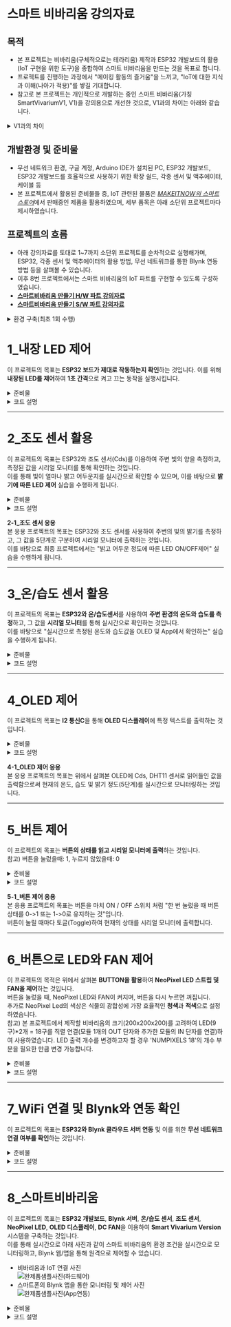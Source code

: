 # 스마트 비바리움 강의자료

## 목적
- 본 프로젝트는 비바리움(구체적으로는 테라리움) 제작과 ESP32 개발보드의 활용(IoT 구현을 위한 도구)을 종합하여 스마트 비바리움을 만드는 것을 목표로 합니다.
- 프로젝트를 진행하는 과정에서 "메이킹 활동의 즐거움"을 느끼고, "IoT에 대한 지식과 이해(나아가 적용)"를 쌓길 기대합니다.
- 참고로 본 프로젝트는 개인적으로 개발하는 중인 스마트 비바리움(가칭 SmartVivariumV1, V1)을 강의용으로 개선한 것으로, V1과의 차이는 아래와 같습니다.

<details>
  <summary>V1과의 차이</summary>

**1. ESP32 개발보드 변경**
- 기존 5 type 포트가 C-type 포트로 변경되었습니다.

**2. ESP32 확장쉴드 변경**  
- Motor Driver가 내장됨으로써 직류 모터의 활용이 손쉬워졌습니다.

**3. 연결 케이블의 개선(잘 꼬이지 않음)이 됨**

**4. 쉴드 및 센서 등의 모듈이 Inserted nut 방식(볼트를 체결할 수 있는 나사산이 내장됨)으로 변경됨**
- 너트의 사용이 최소화되었습니다.

**5. IoT 데이터 스트림을 위한 Web Server를 ThingsBoard에서 Blynk로 변경함**
- 기능은 제한되었으나, 보다 손쉬운 활용이 가능해졌습니다.

**[스마트비바리움 버전1 보기](https://github.com/kimyw33/SmartVivarirumV1/blob/main/)**
</details>

## 개발환경 및 준비물
- 무선 네트워크 환경, 구글 계정, Arduino IDE가 설치된 PC, ESP32 개발보드, ESP32 개발보드를 효율적으로 사용하기 위한 확장 쉴드, 각종 센서 및 액추에이터, 케이블 등
- 본 프로젝트에서 활용된 준비물들 중, IoT 관련된 물품은 [*MAKEITNOW의 스마트스토어*](https://www.makeitnow.kr/page/store)에서 판매중인 제품을 활용하였으며, 세부 품목은 아래 소단위 프로젝트마다 제시하였습니다.

## 프로젝트의 흐름
- 아래 강의자료를 토대로 1~7까지 소단위 프로젝트를 순차적으로 실행해가며, ESP32, 각종 센서 및 액추에이터의 활용 방법, 무선 네트워크를 통한 Blynk 연동 방법 등을 살펴볼 수 있습니다.
- 이후 8번 프로젝트에서는 스마트 비바리움의 IoT 파트를 구현할 수 있도록 구성하였습니다.
- **[스마트비바리움 만들기 H/W 파트 강의자료](https://docs.google.com/presentation/d/12xPUkoJv91gLXm0bsvXzf9R5jyYTA5dgaRWX5TxJ8Es/edit#slide=id.g30a0a790ebb_0_480)**
- **[스마트비바리움 만들기 S/W 파트 강의자료](https://docs.google.com/presentation/d/1XFu0OybRgOFuvAiohChtytxxnoHKm3WtEePIajUeksk/edit#slide=id.g2768ca7ef44_0_65)**

<details>
  <summary>환경 구축(최초 1회 수행)</summary>
  1. OS에 맞는 Arduino IDE 설치 <a href="https://www.arduino.cc/en/software">설치 링크</a><br>
  2. 필요한 경우 시스템 언어 변경(File/Arduino IED->Preferences->재시작)<br>
  3. 기본 설정->추가 보드 관리자 URL->"비공식 보드 지원 URL 목록을 보려면 클릭하십시오." 클릭->"Espressif ESP32" 검색->해당 "*.json"파일 복사/붙여넣기 후 확인<br>
  4. 보드 매니저->**esp32 by Espressif Systems**설치<br>
  5. PC와 ESP32 연결<br>
  6. 보드 및 포트를 아래와 같이 연결<br>
     - 보드: DOIT ESP32 DEVKIT V1<br>
     - 포트: Serial Port(USB), 포트 번호는 COM4, COM3 등으로 다를 수 있음.<br>
  참고) ESP32 업로드 에러 발생 시, <a href="https://docs.google.com/presentation/d/1MqSPEBPEWeh-agVcmBz7CRioSePWG-13oV_nJNzy-uo/edit?usp=sharing">문제 해결 방법</a>
</details>

# 1_내장 LED 제어

이 프로젝트의 목표는 **ESP32 보드가 제대로 작동하는지 확인**하는 것입니다. 이를 위해 **내장된 LED를 제어**하여 **1초 간격**으로 켜고 끄는 동작을 실행시킵니다.

<details>
  <summary>준비물</summary>
  - ESP32 보드 1개<br>
  - USB 케이블(ESP32와 PC 연결용) 1개<br>
  - Arduino IDE(코드 작성 및 업로드)<br>
</details>

<details>
  <summary>코드 설명</summary>
  - 이 실습에서는 ESP32 내장 LED를 활용하여 간단한 점멸 제어를 수행합니다.<br>
  - GPIO 2번 핀에 연결된 내장 LED를 1초마다 켜고 끄는 동작을 반복하게 됩니다.<br>
</details>

---

# 2_조도 센서 활용

이 프로젝트의 목표는 ESP32와 조도 센서(Cds)를 이용하여 주변 빛의 양을 측정하고, 측정된 값을 시리얼 모니터를 통해 확인하는 것입니다.<br>
이를 통해 빛이 얼마나 밝고 어두운지를 실시간으로 확인할 수 있으며, 이를 바탕으로 **밝기에 따른 LED 제어** 실습을 수행하게 됩니다.

<details>
  <summary>준비물</summary>
  - ESP32 보드 1개<br>
  - EPS32 쉴드(DOIT ESP32 DEVKIT V1) 1개<br>
  - USB 케이블(ESP32와 PC 연결용) 1개<br>
  - 조도 센서(Cds) 1개<br>
  - 점퍼 와이어(쉴드와 조도 센서 모듈 연결용) 1개<br>
  - Arduino IDE(코드 작성 및 업로드)<br>
</details>

<details>
  <summary>코드 설명</summary>
  - 쉴드의 입력 전용(Input Only) 중, GPIO 34번 핀을 사용하여 조도 센서의 값을 아날로그 신호 형태로 읽어들입니다.<br>
  - 읽어들인 아날로그 값(0 ~ 4095)은 빛의 양에 따라 변화하며, 값이 낮을수록 어두운 상태, 값이 높을수록 밝은 상태를 의미합니다.<br>
  - 시리얼 모니터를 통해 실시간으로 주변 환경의 밝기를 모니터링합니다.<br>
</details>

**2-1_조도 센서 응용**<br>
본 응용 프로젝트의 목표는 ESP32와 조도 센서를 사용하여 주변의 빛의 밝기를 측정하고, 그 값을 5단계로 구분하여 시리얼 모니터에 출력하는 것입니다.<br>
이를 바탕으로 최종 프로젝트에서는 "밝고 어두운 정도에 따른 LED ON/OFF제어" 실습을 수행하게 됩니다.<br>

---

# 3_온/습도 센서 활용

이 프로젝트의 목표는 **ESP32와 온/습도센서**를 사용하여 **주변 환경의 온도와 습도를 측정**하고, 그 값을 **시리얼 모니터**를 통해 실시간으로 확인하는 것입니다.<br>
이를 바탕으로 "실시간으로 측정된 온도와 습도값을 OLED 및 App에서 확인하는" 실습을 수행하게 됩니다.<br>

<details>
  <summary>준비물</summary>
  - ESP32 보드 1개<br>
  - EPS32 쉴드(DOIT ESP32 DEVKIT V1) 1개<br>
  - USB 케이블(ESP32와 PC 연결용) 1개<br>
  - 온/습도 센서(DHT11) 1개<br>
  - 점퍼 와이어(쉴드와 온/습도 센서 모듈 연결용) 1개<br>
  - Arduino IDE (코드 작성 및 업로드)<br>
  - DHT 라이브러리(Arduino IDE에서 설치, 본 실습에서는 "DHT sensor library" by Adafruit 사용)<br>
</details>

<details>
  <summary>코드 설명</summary>
  - GPIO 33번 핀에 연결된 DHT11 센서로부터 온도와 습도 데이터를 읽어들입니다.<br>
  - 'DHT.h'헤더파일에 포함된 `dht.readTemperature()` 함수로 온도 값을, `dht.readHumidity()` 함수로 습도 값을 읽습니다.<br>
  - 읽어들인 값은 시리얼 모니터를 통해 출력되며, DHT11 센서는 특성 상 최소 2초 이상의 지연이 필요하므로, 'delay(2000)'를 사용합니다.<br>
</details>

---

# 4_OLED 제어

이 프로젝트의 목표는 **I2 통신C**을 통해 **OLED 디스플레이**에 특정 텍스트를 출력하는 것입니다.

<details>
  <summary>준비물</summary>
  - ESP32 보드 1개<br>
  - EPS32 쉴드(DOIT ESP32 DEVKIT V1) 1개<br>
  - USB 케이블(ESP32와 PC 연결용) 1개<br>
  - 128x64 OLED 디스플레이(SSD1306) 1개<br>
  - 점퍼 와이어(쉴드와 OLED 모듈 연결용, 4핀) 1개<br>
  - Arduino IDE (코드 작성 및 업로드)<br>
  - Adafruit BusIO, Adafruit GFX 및 Adafruit SSD1306 라이브러리(Arduino IDE에서 설치, 본 실습에서는 "Adafruit SSD1306" by Adafruit 사용)<br>
</details>

<details>
  <summary>코드 설명</summary>
  - I2C 통신을 사용하여 SSD1306 OLED 디스플레이에 텍스트를 출력합니다.<br>
  - 디스플레이의 해상도(128x64)를 설정하고, 디스플레이 객체를 초기화한 후 텍스트를 출력합니다.<br>
  - 텍스트는 총 4줄로 구성되어 있으며, "Smart Vivarium Test"와 "프로젝트 제작자 이름/닉네임"을 포함합니다.<br>
  - 'display.clearDisplay()'로 화면을 지우고(초기화), "display.setTextSize(2)"로 텍스트 크기를 두 배로 설정합니다.<br>
  - 'display.println()'과 'display.print()'를 사용하여 각 줄에 텍스트를 출력하며, 'display.display()'를 호출하여 내용을 OLED 화면에 텍스트를 출력합니다.<br>
  - 또한 프로그램이 정상적으로 작동하지 않을 경우, 시리얼 모니터에 오류 메시지를 출력한 후 무한 루프에 빠져 오류를 디버깅할 수 있게 설정되어 있습니다.<br>
</details>

**4-1_OLED 제어 응용**<br>
  본 응용 프로젝트의 목표는 위에서 살펴본 OLED에 Cds, DHT11 센서로 읽어들인 값을 출력함으로써 현재의 온도, 습도 및 밝기 정도(5단계)를 실시간으로 모니터링하는 것입니다.

  ---

# 5_버튼 제어

이 프로젝트의 목표는 **버튼의 상태를 읽고 시리얼 모니터에 출력**하는 것입니다.<br>
참고) 버튼을 눌렀을때: 1, 누르지 않았을때: 0

<details>
  <summary>준비물</summary>
  - ESP32 보드 1개<br>
  - EPS32 쉴드(DOIT ESP32 DEVKIT V1) 1개<br>
  - USB 케이블(ESP32와 PC 연결용) 1개<br>
  - BUTTON 모듈 1개<br>
  - 점퍼 와이어(쉴드와 BUTTON 모듈 연결용) 1개<br>
  - Arduino IDE (코드 작성 및 업로드)<br>
</details>

<details>
  <summary>코드 설명</summary>
  - 버튼 핀 설정: 'pinMode(BUTTON, INPUT)'을 사용하여 버튼 핀을 입력 모드로 설정합니다.<br>
  - 버튼 상태 읽기: 'digitalRead(BUTTON)'으로 버튼 핀의 디지털 입력 값을 읽어옵니다.<br>
  - 버튼 상태 출력: 읽어온 버튼 상태를 'Serial.println(buttonState)'을 사용하여 시리얼 모니터에 출력합니다.<br>
  - 디바운싱: 'delay(100)'을 사용하여 버튼 상태를 읽는 간격을 0.1초로 설정하여 입력 노이즈를 방지합니다.<br>
</details>

**5-1_버튼 제어 응용**<br>
본 응용 프로젝트의 목표는 버튼을 마치 ON / OFF 스위치 처럼 "한 번 눌렀을 때 버튼 상태를 0->1 또는 1->0로 유지하는 것"입니다.<br>
버튼이 눌릴 때마다 토글(Toggle)하여 현재의 상태를 시리얼 모니터에 출력합니다.

 ---

 # 6_버튼으로 LED와 FAN 제어

이 프로젝트의 목적은 위에서 살펴본 **BUTTON을 활용**하여 **NeoPixel LED 스트립 및 FAN을 제어**하는 것입니다.<br>
버튼을 눌렀을 때, NeoPixel LED와 FAN이 켜지며, 버튼을 다시 누르면 꺼집니다.<br>
추가로 NeoPixel Led의 색상은 식물의 광합성에 가장 효율적인 **청색**과 **적색**으로 설정하였습니다.<br>
참고) 본 프로젝트에서 제작할 비바리움의 크기(200x200x200)를 고려하여 LED(9구)*2개 = 18구를 직렬 연결(모듈 1개의 OUT 단자와 추가한 모듈의 IN 단자를 연결)하여 사용하였습니다. LED 출력 개수를 변경하고자 할 경우 'NUMPIXELS 18'의 개수 부분을 필요한 만큼 변경 가능합니다.

<details>
  <summary>준비물</summary>
  - ESP32 보드 1개<br>
  - EPS32 쉴드(DOIT ESP32 DEVKIT V1, 모터 드라이버 내장) 1개<br>
  - USB 케이블(ESP32와 PC 연결용) 1개<br>
  - BUTTON 모듈 1개<br>
  - NeoPixel LED 스트립 모듈 2개(픽셀 수: 9구*2개 = 총 18구)<br>
  - DC FAN 1개<br>
  - 점퍼 와이어(쉴드와 BUTTON 모듈, LED 모듈 연결용) 총 3개<br>
  - Arduino IDE (코드 작성 및 업로드)<br>
  - Adafruit NeoPixel 라이브러리(Arduino IDE에서 설치, 본 실습에서는 "Adafruit NeoPixel" by Adafruit 사용)<br>
</details>

<details>
  <summary>코드 설명</summary>
  - 버튼 상태 읽기: `digitalRead(BUTTON_PIN)`을 사용하여 버튼의 현재 상태를 읽어옵니다.<br>
  - 버튼 상태 변화 감지: 버튼의 상태가 변화했는지 확인하고, 상태가 `HIGH`일 때 LED 상태를 토글합니다.<br>
  - LED 색상 설정: `ledState` 변수에 따라 LED의 색상을 설정합니다. 버튼이 눌리면 짝수 인덱스의 LED를 빨간색으로, 홀수 인덱스의 LED를 파란색으로 설정합니다. 버튼이 눌리지 않으면 모든 LED를 꺼서 LED를 끕니다.<br>
  - FAN ON/OFF 설정: 'fanState' 변수를 활용하여 LED의 On/OFF와 동시에 FAN을 켜고 끕니다.<br>
  - 디바운싱: 버튼 입력의 노이즈를 방지하기 위해 짧은 지연을 추가합니다.<br>
</details>

---

 # 7_WiFi 연결 및 Blynk와 연동 확인

 이 프로젝트의 목표는 **ESP32와 Blynk 클라우드 서버 연동** 및 이를 위한 **무선 네트워크 연결 여부를 확인**하는 것입니다.

<details>
  <summary>준비물</summary>
  - ESP32 보드 1개<br>
  - EPS32 쉴드(DOIT ESP32 DEVKIT V1) 1개<br>
  - USB 케이블(ESP32와 PC 연결용) 1개<br>
  - 무선 네트워크 환경(ssid 입력 시 5[Ghz]는 불가능함에 유의, 2.4[Ghz] 사용)<br>
  - Arduino IDE (코드 작성 및 업로드)<br>
  - Blynk 라이브러리 (Arduino IDE에서 설치, 본 실습에서는 "Blynk" by Volodymyr Shymanskyy 사용)<br>
</details>

<details>
  <summary>코드 설명</summary>
  - `Blynk.begin()` 함수를 사용하여 ESP32가 WiFi 네트워크와 Blynk 서버에 연결되도록 설정합니다.<br>
  - 내장 LED(2번 핀)를 제어하여 WiFi 및 Blynk 서버의 연결 상태를 시각적으로 확인할 수 있습니다.<br>
  - `Blynk.run()` 함수는 Blynk 라이브러리가 원활하게 동작하고, 서버와의 통신을 지속적으로 유지하도록 합니다.<br>
  - 연결 상태에 따라 ESP32에 내장된 LED를 깜빡이도록 하여, WiFi 연결 및 Blynk 서버에 연결된 상태를 육안으로 확인할 수 있습니다.
  - WiFi가 연결된 경우: LED가 1초 간격으로 깜빡입니다.<br>
  - WiFi가 연결되지 않았거나, Blynk 서버에 연결되지 않은 경우: LED가 꺼져 있습니다.<br>
  - 참고) `Serial.begin(9600)`은 시리얼 모니터에서 디버깅 정보를 확인할 수 있도록 설정하였으며, Blynk 서버와의 통신 상태를 확인하는 데 사용할 수 있습니다.<br>
</details>

---

# 8_스마트비바리움

이 프로젝트의 목표는 **ESP32 개발보드**, **Blynk 서버**, **온/습도 센서**, **조도 센서**, **NeoPixel LED**, **OLED 디스플레이**, **DC FAN**을 이용하여 **Smart Vivarium Version** 시스템을 구축하는 것입니다.<br>
이를 통해 실시간으로 아래 사진과 같이 스마트 비바리움의 환경 조건을 실시간으로 모니터링하고, Blynk 웹/앱을 통해 원격으로 제어할 수 있습니다.<br>
  - 비바리움과 IoT 연결 사진<br>
![완제품샘플사진(하드웨어)](https://github.com/user-attachments/assets/281fc828-b3d0-436a-8c90-c2dedf9c6e65)
  - 스마트폰의 Blynk 앱을 통한 모니터링 및 제어 사진<br>
![완제품샘플사진(App연동)](https://github.com/user-attachments/assets/1cca19c5-49c9-4de5-b0e6-4d9d0b5a0f33)

<details>
  <summary>준비물</summary>
  - ESP32 보드 1개<br>
  - ESP32 확장 쉴드 1개(모터 드라이버 내장 쉴드)<br>
  - 온/습도 센서 모듈 1개(DHT11)<br>
  - 조도 센서 모듈 1개<br>
  - NeoPixel LED(9구) * 2개(총 18구)<br>
  - DC FAN 1개<br>
  - SSD1306 OLED 디스플레이<br>
  - 버튼 1개<br>
  - USB 케이블 (ESP32와 PC 연결용)<br>
  - WiFi 네트워크 (SSID 및 비밀번호 필요)<br>
  - Blynk 템플릿 (Blynk 계정 및 인증 토큰 필요)<br>
  - Arduino IDE (코드 작성 및 업로드)<br>
  - 필요한 라이브러리 (Blynk, Adafruit SSD1306, Adafruit GFX, Adafruit NeoPixel, DHT)<br>
</details>

<details>
  <summary>코드 설명</summary>
  - WiFi 및 Blynk 연결: `Blynk.begin()`을 사용하여 ESP32가 WiFi 네트워크와 Blynk 서버에 연결되도록 설정합니다.<br>
  - 온습도 측정: `dhtEvent()` 함수는 DHT11 센서를 사용하여 실시간으로 온도와 습도를 측정하고, 측정된 데이터를 Blynk 앱으로 전송합니다.<br>
  - 조도 측정: `cdsEvent()` 함수는 조도 센서(Cds)를 사용하여 빛의 밝기를 측정하고, 이를 Blynk 앱으로 전송합니다.<br>
  - OLED 디스플레이: `showDisplay()` 함수는 OLED 디스플레이에 실시간으로 측정된 온도, 습도, 조도 값을 출력합니다.<br>
  - LED 제어: `updateLEDState()` 함수는 NeoPixel LED의 상태를 제어하며, Blynk 앱 또는 버튼을 통해 켜고 끌 수 있습니다.<br>
  - FAN 제어: 'updateFANState()' 함수는 팬(Fan)의 상태를 제어하며, Blynk 앱을 통해 켜고 끌 수 있습니다.<br>
  - 버튼 제어: `handleButtonPress()` 함수는 버튼을 눌렀을 때 NeoPixel LED 상태를 토글합니다. 버튼이 눌릴 때 LED 상태가 바뀌고, 변경된 상태는 Blynk 앱으로 전송됩니다.<br>
  - Blynk 앱 제어: `BLYNK_WRITE(V3)` 핸들러는 Blynk 앱에서 V3 가상 핀을 통해 LED를 제어하며, 앱에서 보내온 값을 기반으로 NeoPixel LED의 상태를 제어합니다.<br>
  - 타이머 설정: `timer.setInterval()` 함수를 사용하여 일정 시간마다 센서 데이터를 읽고, OLED 디스플레이를 갱신하며, Blynk 서버와 통신합니다.<br>
</details>